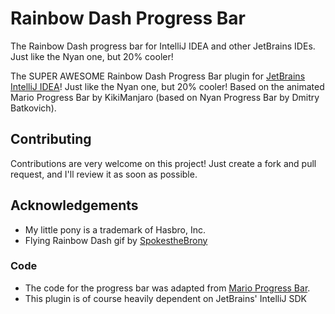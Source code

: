 # Rainbow Dash Progress Bar

The Rainbow Dash progress bar for IntelliJ IDEA and other JetBrains IDEs.
Just like the Nyan one, but 20% cooler!

[//]: # ([![Version]&#40;https://img.shields.io/jetbrains/plugin/v/14708-mario-progress-bar&#41;]&#40;https://plugins.jetbrains.com/plugin/14708-mario-progress-bar/versions&#41;)

[//]: # ()

[//]: # ([![Rating]&#40;https://img.shields.io/jetbrains/plugin/r/rating/14708-mario-progress-bar&#41;]&#40;https://plugins.jetbrains.com/plugin/14708-mario-progress-bar/reviews&#41;)

[//]: # ()

[//]: # ([![Downloads]&#40;https://img.shields.io/jetbrains/plugin/d/14708-mario-progress-bar&#41;]&#40;https://plugins.jetbrains.com/plugin/14708-mario-progress-bar&#41;)

[//]: # ()

[//]: # (![MarioDeterminateBar]&#40;https://i.imgur.com/3ry0GOy.gif&#41;)

[//]: # ()

[//]: # ()

[//]: # (![MarioIndeterminateBar]&#40;https://i.imgur.com/fdUDmZI.gif&#41;)


[//]: # (This is the [Rainbow Dash Progress Bar]&#40;https://plugins.jetbrains.com/plugin/14708-mario-progress-bar/versions&#41; for [JetBrains IntelliJ IDEA]&#40;https://www.jetbrains.com/idea/&#41; based on the Nyan Progress Bar by Dmitry Batkovitch. It display Mario with some bricks for the basic bar and a Koopa Shell for the indeterminate one.)
The SUPER AWESOME Rainbow Dash Progress Bar plugin for [JetBrains IntelliJ IDEA](https://www.jetbrains.com/idea)!
Just like the Nyan one, but 20% cooler!
Based on the animated Mario Progress Bar by KikiManjaro (based on Nyan Progress Bar by Dmitry Batkovich).

## Contributing

Contributions are very welcome on this project!
Just create a fork and pull request, and I'll review it as soon as possible.

## Acknowledgements

* My little pony is a trademark of Hasbro, Inc.
* Flying Rainbow Dash gif
  by [SpokestheBrony](https://www.deviantart.com/spokesthebrony/art/Flying-Rainbow-Loop-316144649)

### Code

* The code for the progress bar was adapted from [Mario Progress Bar](https://github.com/KikiManjaro/MarioProgressBar).
* This plugin is of course heavily dependent on JetBrains' IntelliJ SDK
